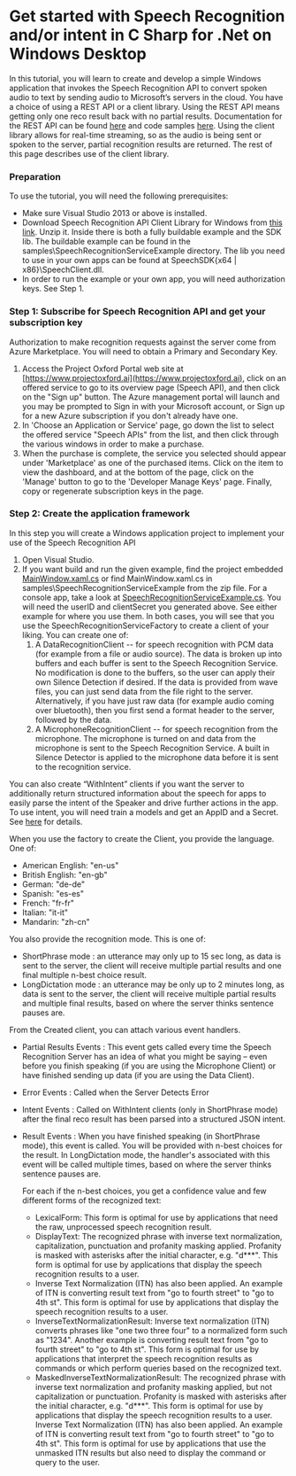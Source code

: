 # Get started with Speech Recognition and/or intent in C Sharp for .Net on Windows Desktop

In this tutorial, you will learn to create and develop a simple Windows application that invokes the Speech Recognition API to convert spoken audio to text by sending audio to Microsoft’s servers in the cloud. You have a choice of using a REST API or a client library. Using the REST API means getting only one reco result back with no partial results. Documentation for the REST API can be found [here](https://www.projectoxford.ai/doc/speech/REST/Recognition) and code samples [here](https://oxfordportal.blob.core.windows.net/speech/doc/recognition/Program.cs). Using the client library allows for real-time streaming, so as the audio is being sent or spoken to the server, partial recognition results are returned. The rest of this page describes use of the client library. 

### Preparation 
To use the tutorial, you will need the following prerequisites:

* Make sure Visual Studio 2013 or above is installed.
* Download Speech Recognition API Client Library for Windows from [this link](https://www.projectoxford.ai/SDK/GetFile?path=speech/SpeechToText-SDK-Windows.zip). Unzip it. Inside there is both a fully buildable example and the SDK lib. The buildable example can be found in the samples\SpeechRecognitionServiceExample directory. The lib you need to use in your own apps can be found at SpeechSDK\{x64 | x86}\SpeechClient.dll.
* In order to run the example or your own app, you will need authorization keys. See Step 1.

### Step 1: Subscribe for Speech Recognition API and get your subscription key
Authorization to make recognition requests against the server come from Azure Marketplace. You will need to obtain a Primary and Secondary Key.

1. Access the Project Oxford Portal web site at [https://www.projectoxford.ai](https://www.projectoxford.ai), click on an offered service to go to its overview page (Speech API), and then click on the "Sign up" button. The Azure management portal will launch and you may be prompted to Sign in with your Microsoft account, or Sign up for a new Azure subscription if you don't already have one.
2. In 'Choose an Application or Service' page, go down the list to select the offered service "Speech APIs" from the list, and then click through the various windows in order to make a purchase.
3. When the purchase is complete, the service you selected should appear under 'Marketplace' as one of the purchased items. Click on the item to view the dashboard, and at the bottom of the page, click on the 'Manage' button to go to the 'Developer Manage Keys' page. Finally, copy or regenerate subscription keys in the page.

### Step 2: Create the application framework

In this step you will create a Windows application project to implement your use of the Speech Recognition API

1. Open Visual Studio.
2. If you want build and run the given example, find the project embedded [MainWindow.xaml.cs](https://www.projectoxford.ai/SDK/GetFile?path=speech/SpeechToText-SDK-Windows.zip) or find MainWindow.xaml.cs in samples\SpeechRecognitionServiceExample from the zip file. For a console app, take a look at [SpeechRecognitionServiceExample.cs](https://oxfordportal.blob.core.windows.net/example-speech/SpeechRecognitionServiceExample.cs). You will need the userID and clientSecret you generated above. See either example for where you use them. In both cases, you will see that you use the SpeechRecognitionServiceFactory to create a client of your liking. You can create one of:
    1. A DataRecognitionClient -- for speech recognition with PCM data (for example from a file or audio source). The data is broken up into buffers and each buffer is sent to the Speech Recognition Service. No modification is done to the buffers, so the user can apply their own Silence Detection if desired. If the data is provided from wave files, you can just send data from the file right to the server. Alternatively, if you have just raw data (for example audio coming over bluetooth), then you first send a format header to the server, followed by the data.
    2. A MicrophoneRecognitionClient -- for speech recognition from the microphone. The microphone is turned on and data from the microphone is sent to the Speech Recognition Service. A built in Silence Detector is applied to the microphone data before it is sent to the recognition service.

You can also create “WithIntent” clients if you want the server to additionally return structured information about the speech for apps to easily parse the intent of the Speaker and drive further actions in the app. To use intent, you will need train a models and get an AppID and a Secret. See [here](http://www.projectoxford.ai/luis) for details.

When you use the factory to create the Client, you provide the language. One of:

* American English: "en-us"
* British English: "en-gb"
* German: "de-de"
* Spanish: "es-es"
* French: "fr-fr"
* Italian: "it-it"
* Mandarin: "zh-cn"

You also provide the recognition mode. This is one of:

* ShortPhrase mode : an utterance may only up to 15 sec long, as data is sent to the server, the client will receive multiple partial results and one final multiple n-best choice result.
* LongDictation mode : an utterance may be only up to 2 minutes long, as data is sent to the server, the client will receive multiple partial results and multiple final results, based on where the server thinks sentence pauses are.

From the Created client, you can attach various event handlers.

* Partial Results Events : This event gets called every time the Speech Recognition Server has an idea of what you might be saying – even before you finish speaking (if you are using the Microphone Client) or have finished sending up data (if you are using the Data Client).
* Error Events : Called when the Server Detects Error
* Intent Events : Called on WithIntent clients (only in ShortPhrase mode) after the final reco result has been parsed into a structured JSON intent.
* Result Events : When you have finished speaking (in ShortPhrase mode), this event is called. You will be provided with n-best choices for the result. In LongDictation mode, the handler's associated with this event will be called multiple times, based on where the server thinks sentence pauses are.

   For each if the n-best choices, you get a confidence value and few different forms of the recognized text:

     *  LexicalForm: This form is optimal for use by applications that need the raw, unprocessed speech recognition result.    
     *  DisplayText: The recognized phrase with inverse text normalization, capitalization, punctuation and profanity masking applied. Profanity is masked with asterisks after the initial character, e.g. "d***". This form is optimal for use by applications that display the speech recognition results to a user.
     *  Inverse Text Normalization (ITN) has also been applied. An example of ITN is converting result text from "go to fourth street" to "go to 4th st". This form is optimal for use by applications that display the speech recognition results to a user.
     *  InverseTextNormalizationResult: Inverse text normalization (ITN) converts phrases like "one two three four" to a normalized form such as "1234". Another example is converting result text from "go to fourth street" to "go to 4th st". This form is optimal for use by applications that interpret the speech recognition results as commands or which perform queries based on the recognized text.
     *  MaskedInverseTextNormalizationResult: The recognized phrase with inverse text normalization and profanity masking applied, but not capitalization or punctuation. Profanity is masked with asterisks after the initial character, e.g. "d***". This form is optimal for use by applications that display the speech recognition results to a user. Inverse Text Normalization (ITN) has also been applied. An example of ITN is converting result text from "go to fourth street" to "go to 4th st". This form is optimal for use by applications that use the unmasked ITN results but also need to display the command or query to the user.
